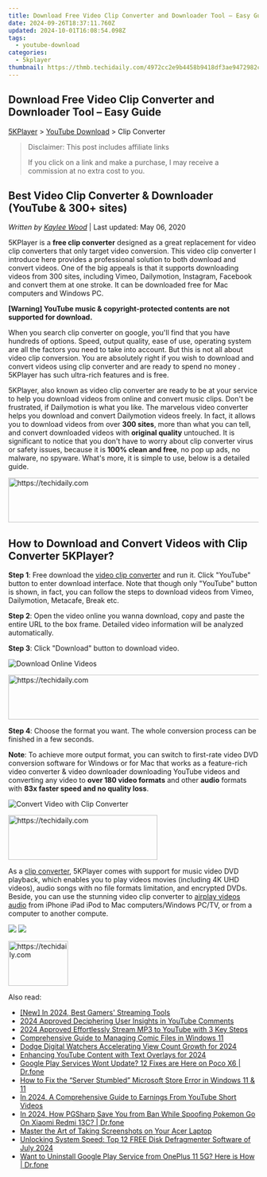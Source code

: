 ```yaml
---
title: Download Free Video Clip Converter and Downloader Tool – Easy Guide
date: 2024-09-26T18:37:11.760Z
updated: 2024-10-01T16:08:54.098Z
tags:
  - youtube-download
categories:
  - 5kplayer
thumbnail: https://thmb.techidaily.com/4972cc2e9b4458b9418df3ae9472982c28de632e59f41f250c24ca99aa66f9c9.jpg
---
```


## Download Free Video Clip Converter and Downloader Tool – Easy Guide

[5KPlayer](https://tools.techidaily.com/5kplayer/products/) \> [YouTube Download](https://tools.techidaily.com/5kplayer/youtube-download/) \> Clip Converter

>  Disclaimer: This post includes affiliate links
>
>  If you click on a link and make a purchase, I may receive a commission at no extra cost to you.
>

## Best Video Clip Converter & Downloader (YouTube & 300+ sites)

 _Written by [Kaylee Wood](https://www.quora.com/profile/Amanda-Hu-21)_ | Last updated: May 06, 2020 

5KPlayer is a **free clip converter** designed as a great replacement for video clip converters that only target video conversion. This video clip converter I introduce here provides a professional solution to both download and convert videos. One of the big appeals is that it supports downloading videos from 300 sites, including Vimeo, Dailymotion, Instagram, Facebook and convert them at one stroke. It can be downloaded free for Mac computers and Windows PC. 

**\[Warning\] YouTube music & copyright-protected contents are not supported for download.**

When you search clip converter on google, you'll find that you have hundreds of options. Speed, output quality, ease of use, operating system are all the factors you need to take into account. But this is not all about video clip conversion. You are absolutely right if you wish to download and convert videos using clip converter and are ready to spend no money . 5KPlayer has such ultra-rich features and is free. 

5KPlayer, also known as video clip converter are ready to be at your service to help you download videos from online and convert music clips. Don't be frustrated, if Dailymotion is what you like. The marvelous video converter helps you download and convert Dailymotion videos freely. In fact, it allows you to download videos from over **300 sites**, more than what you can tell, and convert downloaded videos with **original quality** untouched. It is significant to notice that you don't have to worry about clip converter virus or safety issues, because it is **100% clean and free**, no pop up ads, no malware, no spyware. What's more, it is simple to use, below is a detailed guide.

<!-- affiliate ads begin -->
<a href="https://appsumo.8odi.net/c/5597632/2137378/7443" target="_top" id="2137378">
  <img src="//a.impactradius-go.com/display-ad/7443-2137378" border="0" alt="https://techidaily.com" width="600" height="90"/>
</a>
<img height="0" width="0" src="https://appsumo.8odi.net/i/5597632/2137378/7443" style="position:absolute;visibility:hidden;" border="0" />
<!-- affiliate ads end -->

## How to Download and Convert Videos with Clip Converter 5KPlayer?

**Step 1**: Free download the [video clip converter](https://tools.techidaily.com/5kplayer/youtube-download/) and run it. Click "YouTube" button to enter download interface. Note that though only "YouTube" button is shown, in fact, you can follow the steps to download videos from Vimeo, Dailymotion, Metacafe, Break etc. 

**Step 2**: Open the video online you wanna download, copy and paste the entire URL to the box frame. Detailed video information will be analyzed automatically.

**Step 3**: Click "Download" button to download video. 

![Download Online Videos](https://www.5kplayer.com/youtube-download/img/wz-0113-download-music-mp3.jpg) 

<!-- affiliate ads begin -->
<a href="https://appsumo.8odi.net/c/5597632/2105883/7443" target="_top" id="2105883">
  <img src="//a.impactradius-go.com/display-ad/7443-2105883" border="0" alt="https://techidaily.com" width="728" height="90"/>
</a>
<img height="0" width="0" src="https://appsumo.8odi.net/i/5597632/2105883/7443" style="position:absolute;visibility:hidden;" border="0" />
<!-- affiliate ads end -->

**Step 4**: Choose the format you want. The whole conversion process can be finished in a few seconds.

**Note**: To achieve more output format, you can switch to first-rate video DVD conversion software for Windows or for Mac that works as a feature-rich video converter & video downloader downloading YouTube videos and converting any video to **over 180 video formats** and other **audio** formats with **83x faster speed and no quality loss**.

![Convert Video with Clip Converter](https://www.5kplayer.com/youtube-download/img/5kp-youtube-xys-020402.jpg) 

<!-- affiliate ads begin -->
<a href="https://aligracehair.sjv.io/c/5597632/2080328/19272" target="_top" id="2080328">
  <img src="//a.impactradius-go.com/display-ad/19272-2080328" border="0" alt="https://techidaily.com" width="300" height="90"/>
</a>
<img height="0" width="0" src="https://aligracehair.sjv.io/i/5597632/2080328/19272" style="position:absolute;visibility:hidden;" border="0" />
<!-- affiliate ads end -->

As a [clip converter](https://tools.techidaily.com/5kplayer/youtube-download/), 5KPlayer comes with support for music video DVD playback, which enables you to play videos movies (including 4K UHD videos), audio songs with no file formats limitation, and encrypted DVDs. Beside, you can use the stunning video clip converter to [airplay videos audio](https://tools.techidaily.com/5kplayer/airplay/) from iPhone iPad iPod to Mac computers/Windows PC/TV, or from a computer to another compute.

[![](https://www.5kplayer.com/youtube-download/../button/freedownwhitewin.png)](https://tools.techidaily.com/5kplayer/products/) [![](https://www.5kplayer.com/youtube-download/../button/freedownbackmac.png)](https://tools.techidaily.com/5kplayer/products/)

<!-- affiliate ads begin -->
<a href="https://aligracehair.sjv.io/c/5597632/2135348/19272" target="_top" id="2135348">
  <img src="//a.impactradius-go.com/display-ad/19272-2135348" border="0" alt="https://techidaily.com" width="120" height="90"/>
</a>
<img height="0" width="0" src="https://aligracehair.sjv.io/i/5597632/2135348/19272" style="position:absolute;visibility:hidden;" border="0" />
<!-- affiliate ads end -->

<ins class="adsbygoogle"
     style="display:block"
     data-ad-format="autorelaxed"
     data-ad-client="ca-pub-7571918770474297"
     data-ad-slot="1223367746"></ins>

<ins class="adsbygoogle"
     style="display:block"
     data-ad-client="ca-pub-7571918770474297"
     data-ad-slot="8358498916"
     data-ad-format="auto"
     data-full-width-responsive="true"></ins>

<span class="atpl-alsoreadstyle">Also read:</span>
<div><ul>
<li><a href="https://facebook-video-share.techidaily.com/new-in-2024-best-gamers-streaming-tools/"><u>[New] In 2024, Best Gamers' Streaming Tools</u></a></li>
<li><a href="https://youtube-video-recordings.techidaily.com/2024-approved-deciphering-user-insights-in-youtube-comments/"><u>2024 Approved Deciphering User Insights in YouTube Comments</u></a></li>
<li><a href="https://youtube-video-recordings.techidaily.com/2024-approved-effortlessly-stream-mp3-to-youtube-with-3-key-steps/"><u>2024 Approved Effortlessly Stream MP3 to YouTube with 3 Key Steps</u></a></li>
<li><a href="https://windows11.techidaily.com/comprehensive-guide-to-managing-comic-files-in-windows-11/"><u>Comprehensive Guide to Managing Comic Files in Windows 11</u></a></li>
<li><a href="https://youtube-video-recordings.techidaily.com/dodge-digital-watchers-accelerating-view-count-growth-for-2024/"><u>Dodge Digital Watchers Accelerating View Count Growth for 2024</u></a></li>
<li><a href="https://youtube-video-recordings.techidaily.com/enhancing-youtube-content-with-text-overlays-for-2024/"><u>Enhancing YouTube Content with Text Overlays for 2024</u></a></li>
<li><a href="https://howto.techidaily.com/google-play-services-wont-update-12-fixes-are-here-on-poco-x6-drfone-by-drfone-fix-android-problems-fix-android-problems/"><u>Google Play Services Wont Update? 12 Fixes are Here on Poco X6 | Dr.fone</u></a></li>
<li><a href="https://win11-tips.techidaily.com/how-to-fix-the-server-stumbled-microsoft-store-error-in-windows-11-and-11/"><u>How to Fix the “Server Stumbled” Microsoft Store Error in Windows 11 & 11</u></a></li>
<li><a href="https://youtube-video-recordings.techidaily.com/in-2024-a-comprehensive-guide-to-earnings-from-youtube-short-videos/"><u>In 2024, A Comprehensive Guide to Earnings From YouTube Short Videos</u></a></li>
<li><a href="https://android-pokemon-go.techidaily.com/in-2024-how-pgsharp-save-you-from-ban-while-spoofing-pokemon-go-on-xiaomi-redmi-13c-drfone-by-drfone-virtual-android/"><u>In 2024, How PGSharp Save You from Ban While Spoofing Pokemon Go On Xiaomi Redmi 13C? | Dr.fone</u></a></li>
<li><a href="https://tech-renaissance.techidaily.com/master-the-art-of-taking-screenshots-on-your-acer-laptop/"><u>Master the Art of Taking Screenshots on Your Acer Laptop</u></a></li>
<li><a href="https://tech-recovery.techidaily.com/unlocking-system-speed-top-12-free-disk-defragmenter-software-of-july-2024/"><u>Unlocking System Speed: Top 12 FREE Disk Defragmenter Software of July 2024</u></a></li>
<li><a href="https://howto.techidaily.com/want-to-uninstall-google-play-service-from-oneplus-11-5g-here-is-how-drfone-by-drfone-fix-android-problems-fix-android-problems/"><u>Want to Uninstall Google Play Service from OnePlus 11 5G? Here is How | Dr.fone</u></a></li>
</ul></div>

